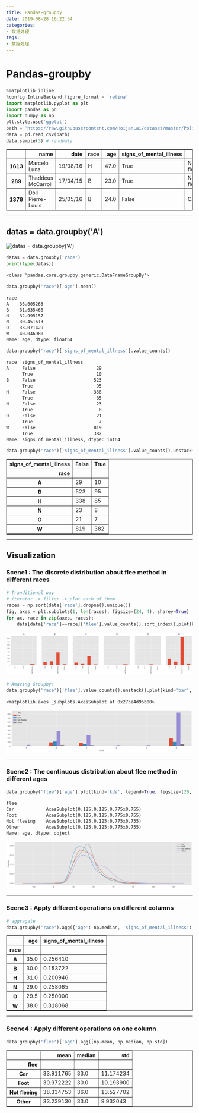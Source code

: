 ```yaml
---
title: Pandas-groupby
date: 2019-08-28 16:22:54
categories:
- 数据处理
tags:
- 数据处理
---
```


# Pandas-groupby


```python
%matplotlib inline
%config InlineBackend.figure_format = 'retina'
import matplotlib.pyplot as plt
import pandas as pd
import numpy as np
plt.style.use('ggplot')
path = 'https://raw.githubusercontent.com/HoijanLai/dataset/master/PoliceKillingsUS.csv'
data = pd.read_csv(path)
data.sample(3) # randomly
```




<div>
<style scoped>
    .dataframe tbody tr th:only-of-type {
        vertical-align: middle;
    }

    .dataframe tbody tr th {
        vertical-align: top;
    }

    .dataframe thead th {
        text-align: right;
    }
</style>
<table border="1" class="dataframe">
  <thead>
    <tr style="text-align: right;">
      <th></th>
      <th>name</th>
      <th>date</th>
      <th>race</th>
      <th>age</th>
      <th>signs_of_mental_illness</th>
      <th>flee</th>
    </tr>
  </thead>
  <tbody>
    <tr>
      <th>1613</th>
      <td>Marcelo Luna</td>
      <td>19/08/16</td>
      <td>H</td>
      <td>47.0</td>
      <td>True</td>
      <td>Not fleeing</td>
    </tr>
    <tr>
      <th>289</th>
      <td>Thaddeus McCarroll</td>
      <td>17/04/15</td>
      <td>B</td>
      <td>23.0</td>
      <td>True</td>
      <td>Not fleeing</td>
    </tr>
    <tr>
      <th>1379</th>
      <td>Doll Pierre-Louis</td>
      <td>25/05/16</td>
      <td>B</td>
      <td>24.0</td>
      <td>False</td>
      <td>Car</td>
    </tr>
  </tbody>
</table>
</div>



---
## datas = data.groupby('A')
![datas = data.groupby('A')](https://upload-images.jianshu.io/upload_images/2862169-51af7d4ae64c2f78.png?imageMogr2/auto-orient/)


```python
datas = data.groupby('race')
print(type(datas))
```

    <class 'pandas.core.groupby.generic.DataFrameGroupBy'>
    


```python
data.groupby('race')['age'].mean()
```




    race
    A    36.605263
    B    31.635468
    H    32.995157
    N    30.451613
    O    33.071429
    W    40.046980
    Name: age, dtype: float64




```python
data.groupby('race')['signs_of_mental_illness'].value_counts()
```




    race  signs_of_mental_illness
    A     False                       29
          True                        10
    B     False                      523
          True                        95
    H     False                      338
          True                        85
    N     False                       23
          True                         8
    O     False                       21
          True                         7
    W     False                      819
          True                       382
    Name: signs_of_mental_illness, dtype: int64




```python
data.groupby('race')['signs_of_mental_illness'].value_counts().unstack()
```




<div>
<style scoped>
    .dataframe tbody tr th:only-of-type {
        vertical-align: middle;
    }

    .dataframe tbody tr th {
        vertical-align: top;
    }

    .dataframe thead th {
        text-align: right;
    }
</style>
<table border="1" class="dataframe">
  <thead>
    <tr style="text-align: right;">
      <th>signs_of_mental_illness</th>
      <th>False</th>
      <th>True</th>
    </tr>
    <tr>
      <th>race</th>
      <th></th>
      <th></th>
    </tr>
  </thead>
  <tbody>
    <tr>
      <th>A</th>
      <td>29</td>
      <td>10</td>
    </tr>
    <tr>
      <th>B</th>
      <td>523</td>
      <td>95</td>
    </tr>
    <tr>
      <th>H</th>
      <td>338</td>
      <td>85</td>
    </tr>
    <tr>
      <th>N</th>
      <td>23</td>
      <td>8</td>
    </tr>
    <tr>
      <th>O</th>
      <td>21</td>
      <td>7</td>
    </tr>
    <tr>
      <th>W</th>
      <td>819</td>
      <td>382</td>
    </tr>
  </tbody>
</table>
</div>



---
## Visualization
### Scene1 : The discrete distribution about flee method in different races


```python
# Tranditional way
# iterator -> filter -> plot each of them
races = np.sort(data['race'].dropna().unique())
fig, axes = plt.subplots(1, len(races), figsize=(24, 4), sharey=True)
for ax, race in zip(axes, races):
    data[data['race']==race]['flee'].value_counts().sort_index().plot(kind='bar', ax=ax, title=race)
```


![png](https://raw.githubusercontent.com/plumprc/plumprc.github.io/master/_posts/%E6%95%B0%E6%8D%AE%E5%A4%84%E7%90%86/Pandas-Groupby_files/Pandas-Groupby_8_0.png)



```python
# Amazing Groupby!
data.groupby('race')['flee'].value_counts().unstack().plot(kind='bar', figsize=(20, 4))
```




    <matplotlib.axes._subplots.AxesSubplot at 0x275e4d96b00>




![png](https://raw.githubusercontent.com/plumprc/plumprc.github.io/master/_posts/%E6%95%B0%E6%8D%AE%E5%A4%84%E7%90%86/Pandas-Groupby_files/Pandas-Groupby_9_1.png)


---
### Scene2 : The continuous distribution about flee method in different ages


```python
data.groupby('flee')['age'].plot(kind='kde', legend=True, figsize=(20, 5))
```




    flee
    Car            AxesSubplot(0.125,0.125;0.775x0.755)
    Foot           AxesSubplot(0.125,0.125;0.775x0.755)
    Not fleeing    AxesSubplot(0.125,0.125;0.775x0.755)
    Other          AxesSubplot(0.125,0.125;0.775x0.755)
    Name: age, dtype: object




![png](https://raw.githubusercontent.com/plumprc/plumprc.github.io/master/_posts/%E6%95%B0%E6%8D%AE%E5%A4%84%E7%90%86/Pandas-Groupby_files/Pandas-Groupby_11_1.png)


---
### Scene3 : Apply different operations on different columns


```python
# aggragate
data.groupby('race').agg({'age': np.median, 'signs_of_mental_illness': np.mean})
```




<div>
<style scoped>
    .dataframe tbody tr th:only-of-type {
        vertical-align: middle;
    }

    .dataframe tbody tr th {
        vertical-align: top;
    }

    .dataframe thead th {
        text-align: right;
    }
</style>
<table border="1" class="dataframe">
  <thead>
    <tr style="text-align: right;">
      <th></th>
      <th>age</th>
      <th>signs_of_mental_illness</th>
    </tr>
    <tr>
      <th>race</th>
      <th></th>
      <th></th>
    </tr>
  </thead>
  <tbody>
    <tr>
      <th>A</th>
      <td>35.0</td>
      <td>0.256410</td>
    </tr>
    <tr>
      <th>B</th>
      <td>30.0</td>
      <td>0.153722</td>
    </tr>
    <tr>
      <th>H</th>
      <td>31.0</td>
      <td>0.200946</td>
    </tr>
    <tr>
      <th>N</th>
      <td>29.0</td>
      <td>0.258065</td>
    </tr>
    <tr>
      <th>O</th>
      <td>29.5</td>
      <td>0.250000</td>
    </tr>
    <tr>
      <th>W</th>
      <td>38.0</td>
      <td>0.318068</td>
    </tr>
  </tbody>
</table>
</div>



---
### Scene4 : Apply different operations on one column


```python
data.groupby('flee')['age'].agg([np.mean, np.median, np.std])
```




<div>
<style scoped>
    .dataframe tbody tr th:only-of-type {
        vertical-align: middle;
    }

    .dataframe tbody tr th {
        vertical-align: top;
    }

    .dataframe thead th {
        text-align: right;
    }
</style>
<table border="1" class="dataframe">
  <thead>
    <tr style="text-align: right;">
      <th></th>
      <th>mean</th>
      <th>median</th>
      <th>std</th>
    </tr>
    <tr>
      <th>flee</th>
      <th></th>
      <th></th>
      <th></th>
    </tr>
  </thead>
  <tbody>
    <tr>
      <th>Car</th>
      <td>33.911765</td>
      <td>33.0</td>
      <td>11.174234</td>
    </tr>
    <tr>
      <th>Foot</th>
      <td>30.972222</td>
      <td>30.0</td>
      <td>10.193900</td>
    </tr>
    <tr>
      <th>Not fleeing</th>
      <td>38.334753</td>
      <td>36.0</td>
      <td>13.527702</td>
    </tr>
    <tr>
      <th>Other</th>
      <td>33.239130</td>
      <td>33.0</td>
      <td>9.932043</td>
    </tr>
  </tbody>
</table>
</div>
